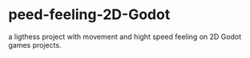# peed-feeling-2D-Godot
a ligthess project with movement and hight speed feeling on 2D Godot games projects.
